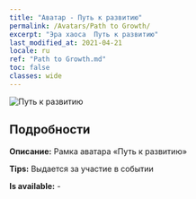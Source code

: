 ```yaml
---
title: "Аватар - Путь к развитию"
permalink: /Avatars/Path to Growth/
excerpt: "Эра хаоса  Путь к развитию"
last_modified_at: 2021-04-21
locale: ru
ref: "Path to Growth.md"
toc: false
classes: wide
---
```

 ![Путь к развитию](/images/a/avatarFrame_68.png)

## Подробности

 **Описание:** Рамка аватара «Путь к развитию» 

 **Tips:** Выдается за участие в событии 

 **Is available:**  - 

